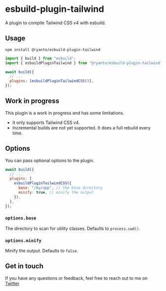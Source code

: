 # esbuild-plugin-tailwind

A plugin to compile Tailwind CSS v4 with esbuild.

## Usage

```text
npm install @ryanto/esbuild-plugin-tailwind
```

```js
import { build } from "esbuild";
import { esbuildPluginTailwind } from "@ryanto/esbuild-plugin-tailwind";

await build({
  // ...
  plugins: [esbuildPluginTailwindCSS()],
});
```

## Work in progress

This plugin is a work in progress and has some limitations.

- It only supports Tailwind CSS v4.
- Incremental builds are not yet supported. It does a full rebuild every time.

## Options

You can pass optional options to the plugin.

```js
await build({
  // ...
  plugins: [
    esbuildPluginTailwindCSS({
      base: "/my/app", // the base directory
      minify: true, // minify the output
    }),
  ],
});
```

### `options.base`

The directory to scan for utility classes. Defaults to `process.cwd()`.

### `options.minify`

Minify the output. Defaults to `false`.

## Get in touch

If you have any questions or feedback, feel free to reach out to me on [Twitter](https://twitter.com/ryantotweets).
